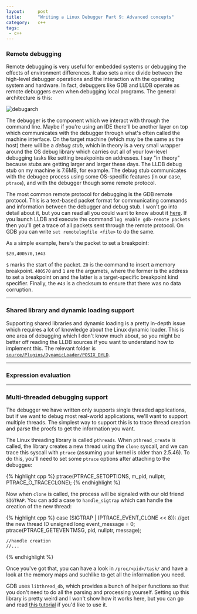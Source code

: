 ```yaml
---
layout:     post
title:      "Writing a Linux Debugger Part 9: Advanced concepts"
category:   c++
tags:
 - c++
---
```


### Remote debugging

Remote debugging is very useful for embedded systems or debugging the effects of environment differences. It also sets a nice divide between the high-level debugger operations and the interaction with the operating system and hardware. In fact, debuggers like GDB and LLDB operate as remote debuggers even when debugging local programs. The general architecture is this:

![debugarch](/assets/debugarch.png)

The debugger is the component which we interact with through the command line. Maybe if you're using an IDE there'll be another layer on top which communicates with the debugger through what's often called the machine interface. On the target machine (which may be the same as the host) there will be a *debug stub*, which in theory is a very small wrapper around the OS debug library which carries out all of your low-level debugging tasks like setting breakpoints on addresses. I say "in theory" because stubs are getting larger and larger these days. The LLDB debug stub on my machine is 7.6MB, for example. The debug stub communicates with the debugee process using some OS-specific features (in our case, `ptrace`), and with the debugger though some remote protocol.

The most common remote protocol for debugging is the GDB remote protocol. This is a text-based packet format for communicating commands and information between the debugger and debug stub. I won't go into detail about it, but you can read all you could want to know about it [here](https://sourceware.org/gdb/onlinedocs/gdb/Remote-Protocol.html). If you launch LLDB and execute the command `log enable gdb-remote packets` then you'll get a trace of all packets sent through the remote protocol. On GDB you can write `set remotelogfile <file>` to do the same.

As a simple example, here's the packet to set a breakpoint:

```
$Z0,400570,1#43
```

`$` marks the start of the packet. `Z0` is the command to insert a memory breakpoint. `400570` and `1` are the argumets, where the former is the address to set a breakpoint on and the latter is a target-specific breakpoint kind specifier. Finally, the `#43` is a checksum to ensure that there was no data corruption.

--------------------

### Shared library and dynamic loading support

Supporting shared libraries and dynamic loading is a pretty in-depth issue which requires a lot of knowledge about the Linux dynamic loader. This is one area of debugging which I don't know much about, so you might be better off reading the LLDB sources if you want to understand how to implement this. The relevant folder is [`source/Plugins/DynamicLoader/POSIX_DYLD`](https://github.com/llvm-mirror/lldb/tree/master/source/Plugins/DynamicLoader/POSIX-DYLD).

--------------------

### Expression evaluation

--------------------

### Multi-threaded debugging support

The debugger we have written only supports single threaded applications, but if we want to debug most real-world applications, we'll want to support multiple threads. The simplest way to support this is to trace thread creation and parse the procfs to get the information you want.

The Linux threading library is called `pthreads`. When `pthread_create` is called, the library creates a new thread using the `clone` syscall, and we can trace this syscall with `ptrace` (assuming your kernel is older than 2.5.46). To do this, you'll need to set some `ptrace` options after attaching to the debuggee:

{% highlight cpp %}
ptrace(PTRACE_SETOPTIONS, m_pid, nullptr, PTRACE_O_TRACECLONE);
{% endhighlight %}

Now when `clone` is called, the process will be signaled with our old friend `SIGTRAP`. You can add a case to `handle_sigtrap` which can handle the creation of the new thread:

{% highlight cpp %}
case (SIGTRAP | (PTRACE_EVENT_CLONE << 8)):
    //get the new thread ID
    unsigned long event_message = 0;
    ptrace(PTRACE_GETEVENTMSG, pid, nullptr, message);
    
    //handle creation
    //...
{% endhighlight %}

Once you've got that, you can have a look in `/proc/<pid>/task/` and have a look at the memory maps and suchlike to get all the information you need.

GDB uses `libthread_db`, which provides a bunch of helper functions so that you don't need to do all the parsing and processing yourself. Setting up this library is pretty weird and I won't show how it works here, but you can go and read [this tutorial](http://timetobleed.com/notes-about-an-odd-esoteric-yet-incredibly-useful-library-libthread_db/) if you'd like to use it.
